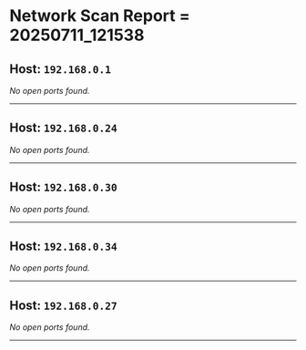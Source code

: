 # Network Scan Report = 20250711_121538

## Host: `192.168.0.1`
*No open ports found.*

---

## Host: `192.168.0.24`
*No open ports found.*

---

## Host: `192.168.0.30`
*No open ports found.*

---

## Host: `192.168.0.34`
*No open ports found.*

---

## Host: `192.168.0.27`
*No open ports found.*

---

